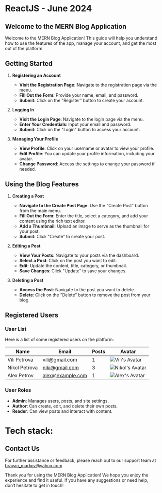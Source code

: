 # ReactJS - June 2024

## Welcome to the MERN Blog Application

Welcome to the MERN Blog Application! This guide will help you understand how to use the features of the app, manage your account, and get the most out of the platform.

## Getting Started

1. **Registering an Account**

   - **Visit the Registration Page**: Navigate to the registration page via the menu.
   - **Fill Out the Form**: Provide your name, email, and password.
   - **Submit**: Click on the "Register" button to create your account.

2. **Logging In**

   - **Visit the Login Page**: Navigate to the login page via the menu.
   - **Enter Your Credentials**: Input your email and password.
   - **Submit**: Click on the "Login" button to access your account.

3. **Managing Your Profile**

   - **View Profile**: Click on your username or avatar to view your profile.
   - **Edit Profile**: You can update your profile information, including your avatar.
   - **Change Password**: Access the settings to change your password if needed.

## Using the Blog Features

1. **Creating a Post**

   - **Navigate to the Create Post Page**: Use the "Create Post" button from the main menu.
   - **Fill Out the Form**: Enter the title, select a category, and add your content using the rich text editor.
   - **Add a Thumbnail**: Upload an image to serve as the thumbnail for your post.
   - **Submit**: Click "Create" to create your post.

2. **Editing a Post**

   - **View Your Posts**: Navigate to your posts via the dashboard.
   - **Select a Post**: Click on the post you want to edit.
   - **Edit**: Update the content, title, category, or thumbnail.
   - **Save Changes**: Click "Update" to save your changes.

3. **Deleting a Post**

   - **Access the Post**: Navigate to the post you want to delete.
   - **Delete**: Click on the "Delete" button to remove the post from your blog.

## Registered Users

### User List

Here is a list of some registered users on the platform:

| **Name**    | **Email**        | **Posts** | **Avatar**          |
|-------------|------------------|-----------|---------------------|
| Vili Petrova| vili@gmail.com | 1 | ![Vili's Avatar](url-to-avatar)   |
|Nikol Petrova| niki@gmail.com | 3 | ![Nikol's Avatar](url-to-avatar)   |
| Alex Petrov |alex@example.com| 1 | ![Alex's Avatar](url-to-avatar)   |

### User Roles

- **Admin**: Manages users, posts, and site settings.
- **Author**: Can create, edit, and delete their own posts.
- **Reader**: Can view posts and interact with content.

# Tech stack:

## Contact Us

For further assistance or feedback, please reach out to our support team at [brayan_markov@yahoo.com](mailto:brayan_markov@yahoo.com).

Thank you for using the MERN Blog Application! We hope you enjoy the experience and find it useful. If you have any suggestions or need help, don’t hesitate to get in touch!
